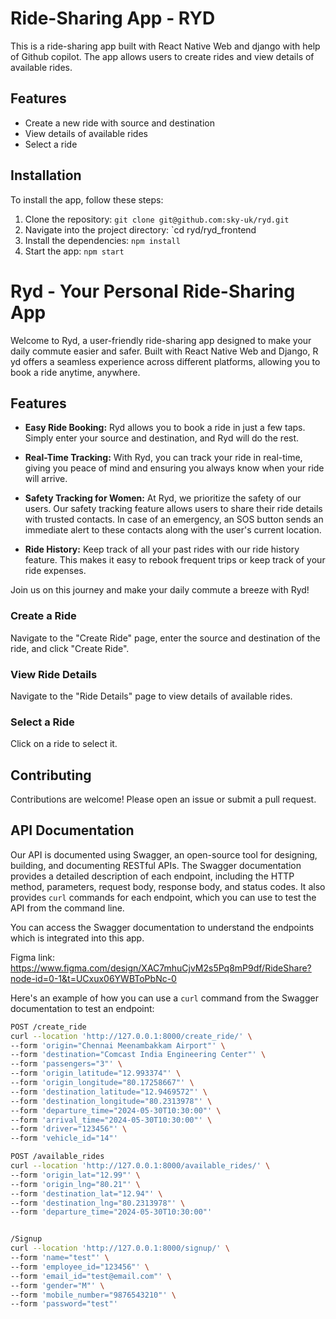 # Ride-Sharing App - RYD

This is a ride-sharing app built with React Native Web and django with help of Github copilot. The app allows users to create rides and view details of available rides.

## Features

- Create a new ride with source and destination
- View details of available rides
- Select a ride

## Installation

To install the app, follow these steps:

1. Clone the repository: `git clone git@github.com:sky-uk/ryd.git`
2. Navigate into the project directory: `cd ryd/ryd_frontend
3. Install the dependencies: `npm install`
4. Start the app: `npm start`

# Ryd - Your Personal Ride-Sharing App

Welcome to Ryd, a user-friendly ride-sharing app designed to make your daily commute easier and safer. Built with React Native Web and Django, R
yd offers a seamless experience across different platforms, allowing you to book a ride anytime, anywhere.

## Features

- **Easy Ride Booking:** Ryd allows you to book a ride in just a few taps. Simply enter your source and destination, and Ryd will do the rest.

- **Real-Time Tracking:** With Ryd, you can track your ride in real-time, giving you peace of mind and ensuring you always know when your ride will arrive.

- **Safety Tracking for Women:** At Ryd, we prioritize the safety of our users. Our safety tracking feature allows users to share their ride details with trusted contacts. In case of an emergency, an SOS button sends an immediate alert to these contacts along with the user's current location.

- **Ride History:** Keep track of all your past rides with our ride history feature. This makes it easy to rebook frequent trips or keep track of your ride expenses.

Join us on this journey and make your daily commute a breeze with Ryd!

### Create a Ride

Navigate to the "Create Ride" page, enter the source and destination of the ride, and click "Create Ride".

### View Ride Details

Navigate to the "Ride Details" page to view details of available rides.

### Select a Ride

Click on a ride to select it.

## Contributing

Contributions are welcome! Please open an issue or submit a pull request.

## API Documentation

Our API is documented using Swagger, an open-source tool for designing, building, and documenting RESTful APIs. The Swagger documentation provides a detailed description of each endpoint, including the HTTP method, parameters, request body, response body, and status codes. It also provides `curl` commands for each endpoint, which you can use to test the API from the command line.

You can access the Swagger documentation to understand the endpoints which is integrated into this app.

Figma link: https://www.figma.com/design/XAC7mhuCjvM2s5Pq8mP9df/RideShare?node-id=0-1&t=UCxux06YWBToPbNc-0

Here's an example of how you can use a `curl` command from the Swagger documentation to test an endpoint:

```bash
POST /create_ride
curl --location 'http://127.0.0.1:8000/create_ride/' \
--form 'origin="Chennai Meenambakkam Airport"' \
--form 'destination="Comcast India Engineering Center"' \
--form 'passengers="3"' \
--form 'origin_latitude="12.993374"' \
--form 'origin_longitude="80.17258667"' \
--form 'destination_latitude="12.9469572"' \
--form 'destination_longitude="80.2313978"' \
--form 'departure_time="2024-05-30T10:30:00"' \
--form 'arrival_time="2024-05-30T10:30:00"' \
--form 'driver="123456"' \
--form 'vehicle_id="14"'

POST /available_rides
curl --location 'http://127.0.0.1:8000/available_rides/' \
--form 'origin_lat="12.99"' \
--form 'origin_lng="80.21"' \
--form 'destination_lat="12.94"' \
--form 'destination_lng="80.2313978"' \
--form 'departure_time="2024-05-30T10:30:00"'


/Signup
curl --location 'http://127.0.0.1:8000/signup/' \
--form 'name="test"' \
--form 'employee_id="123456"' \
--form 'email_id="test@email.com"' \
--form 'gender="M"' \
--form 'mobile_number="9876543210"' \
--form 'password="test"'





